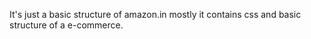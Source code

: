 It's just a basic structure of amazon.in mostly it contains css and basic structure of a e-commerce.
